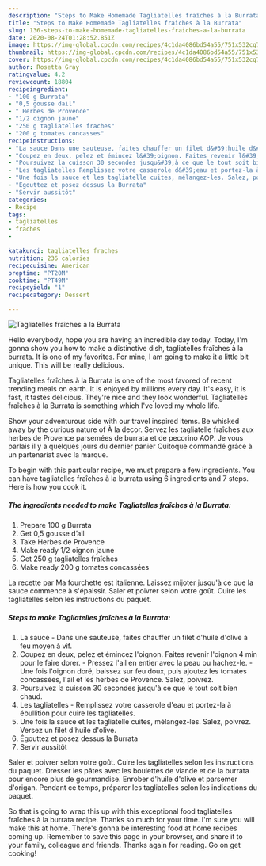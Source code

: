 ```yaml
---
description: "Steps to Make Homemade Tagliatelles fraîches à la Burrata"
title: "Steps to Make Homemade Tagliatelles fraîches à la Burrata"
slug: 136-steps-to-make-homemade-tagliatelles-fraiches-a-la-burrata
date: 2020-08-24T01:28:52.851Z
image: https://img-global.cpcdn.com/recipes/4c1da4086bd54a55/751x532cq70/tagliatelles-fraiches-a-la-burrata-photo-principale-de-la-recette.jpg
thumbnail: https://img-global.cpcdn.com/recipes/4c1da4086bd54a55/751x532cq70/tagliatelles-fraiches-a-la-burrata-photo-principale-de-la-recette.jpg
cover: https://img-global.cpcdn.com/recipes/4c1da4086bd54a55/751x532cq70/tagliatelles-fraiches-a-la-burrata-photo-principale-de-la-recette.jpg
author: Rosetta Gray
ratingvalue: 4.2
reviewcount: 18804
recipeingredient:
- "100 g Burrata"
- "0,5 gousse dail"
- " Herbes de Provence"
- "1/2 oignon jaune"
- "250 g tagliatelles fraches"
- "200 g tomates concasses"
recipeinstructions:
- "La sauce Dans une sauteuse, faites chauffer un filet d&#39;huile d&#39;olive à feu moyen à vif."
- "Coupez en deux, pelez et émincez l&#39;oignon. Faites revenir l&#39;oignon 4 min pour le faire dorer. Pressez l&#39;ail en entier avec la peau ou hachez-le. Une fois l&#39;oignon doré, baissez sur feu doux, puis ajoutez les tomates concassées, l&#39;ail et les herbes de Provence. Salez, poivrez."
- "Poursuivez la cuisson 30 secondes jusqu&#39;à ce que le tout soit bien chaud."
- "Les tagliatelles Remplissez votre casserole d&#39;eau et portez-la à ébullition pour cuire les tagliatelles."
- "Une fois la sauce et les tagliatelle cuites, mélangez-les. Salez, poivrez. Versez un filet d&#39;huile d&#39;olive."
- "Égouttez et posez dessus la Burrata"
- "Servir aussitôt"
categories:
- Recipe
tags:
- tagliatelles
- fraches
- 

katakunci: tagliatelles fraches  
nutrition: 236 calories
recipecuisine: American
preptime: "PT20M"
cooktime: "PT49M"
recipeyield: "1"
recipecategory: Dessert

---
```



![Tagliatelles fraîches à la Burrata](https://img-global.cpcdn.com/recipes/4c1da4086bd54a55/751x532cq70/tagliatelles-fraiches-a-la-burrata-photo-principale-de-la-recette.jpg)

Hello everybody, hope you are having an incredible day today. Today, I'm gonna show you how to make a distinctive dish, tagliatelles fraîches à la burrata. It is one of my favorites. For mine, I am going to make it a little bit unique. This will be really delicious.

Tagliatelles fraîches à la Burrata is one of the most favored of recent trending meals on earth. It is enjoyed by millions every day. It's easy, it is fast, it tastes delicious. They're nice and they look wonderful. Tagliatelles fraîches à la Burrata is something which I've loved my whole life.

Show your adventurous side with our travel inspired items. Be whisked away by the curious nature of À la decor. Servez les tagliatelle fraîches aux herbes de Provence parsemées de burrata et de pecorino AOP. Je vous parlais il y a quelques jours du dernier panier Quitoque commandé grâce à un partenariat avec la marque.


To begin with this particular recipe, we must prepare a few ingredients. You can have tagliatelles fraîches à la burrata using 6 ingredients and 7 steps. Here is how you cook it.

<!--inarticleads1-->

##### The ingredients needed to make Tagliatelles fraîches à la Burrata:

1. Prepare 100 g Burrata
1. Get 0,5 gousse d’ail
1. Take  Herbes de Provence
1. Make ready 1/2 oignon jaune
1. Get 250 g tagliatelles fraîches
1. Make ready 200 g tomates concassées


La recette par Ma fourchette est italienne. Laissez mijoter jusqu&#39;à ce que la sauce commence à s&#39;épaissir. Saler et poivrer selon votre goût. Cuire les tagliatelles selon les instructions du paquet. 

<!--inarticleads2-->

##### Steps to make Tagliatelles fraîches à la Burrata:

1. La sauce - Dans une sauteuse, faites chauffer un filet d&#39;huile d&#39;olive à feu moyen à vif.
1. Coupez en deux, pelez et émincez l&#39;oignon. Faites revenir l&#39;oignon 4 min pour le faire dorer. - Pressez l&#39;ail en entier avec la peau ou hachez-le. - Une fois l&#39;oignon doré, baissez sur feu doux, puis ajoutez les tomates concassées, l&#39;ail et les herbes de Provence. Salez, poivrez.
1. Poursuivez la cuisson 30 secondes jusqu&#39;à ce que le tout soit bien chaud.
1. Les tagliatelles - Remplissez votre casserole d&#39;eau et portez-la à ébullition pour cuire les tagliatelles.
1. Une fois la sauce et les tagliatelle cuites, mélangez-les. Salez, poivrez. Versez un filet d&#39;huile d&#39;olive.
1. Égouttez et posez dessus la Burrata
1. Servir aussitôt


Saler et poivrer selon votre goût. Cuire les tagliatelles selon les instructions du paquet. Dresser les pâtes avec les boulettes de viande et de la burrata pour encore plus de gourmandise. Enrober d&#39;huile d&#39;olive et parsemer d&#39;origan. Pendant ce temps, préparer les tagliatelles selon les indications du paquet. 

So that is going to wrap this up with this exceptional food tagliatelles fraîches à la burrata recipe. Thanks so much for your time. I'm sure you will make this at home. There's gonna be interesting food at home recipes coming up. Remember to save this page in your browser, and share it to your family, colleague and friends. Thanks again for reading. Go on get cooking!
